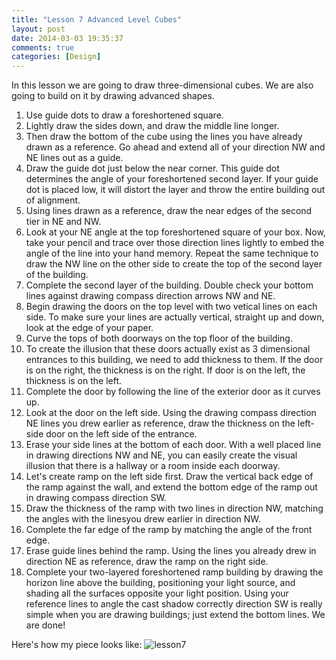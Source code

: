 ```yaml
---
title: "Lesson 7 Advanced Level Cubes"
layout: post
date: 2014-03-03 19:35:37
comments: true
categories: [Design]
---
```


In this lesson we are going to draw three-dimensional cubes. We are also going to build on it by drawing advanced shapes.

1. Use guide dots to draw a foreshortened square.
2. Lightly draw the sides down, and draw the middle line longer.
3. Then draw the bottom of the cube using the lines you have already drawn as a reference. Go ahead and extend all of your direction NW and NE lines out as a guide.
4. Draw the guide dot just below the near corner. This guide dot determines the angle of your foreshortened second layer. If your guide dot is placed low, it will distort the layer and throw the entire building out of alignment.
5. Using lines drawn as a reference, draw the near edges of the second tier in NE and NW. 
6. Look at your NE angle at the top foreshortened square of your box. Now, take your pencil and trace over those direction lines lightly to embed the angle of the line into your hand memory. Repeat the same technique to draw the NW line on the other side to create the top of the second layer of the building.
7. Complete the second layer of the building. Double check your bottom lines against drawing compass direction arrows NW and NE.
8. Begin drawing the doors on the top level with two vetical lines on each side. To make sure your lines are actually vertical, straight up and down, look at the edge of your paper.
9. Curve the tops of both doorways on the top floor of the building.
10. To create the illusion that these doors actually exist as 3 dimensional entrances to this building, we need to add thickness to them. If the door is on the right, the thickness is on the right. If door is on the left, the thickness is on the left.
11. Complete the door by following the line of the exterior door as it curves up.
12. Look at the door on the left side. Using the drawing compass direction NE lines you drew earlier as reference, draw the thickness on the left-side door on the left side of the entrance.
13. Erase your side lines at the bottom of each door. With a well placed line in drawing directions NW and NE, you can easily create the visual illusion that there is a hallway or a room inside each doorway.
14. Let's create ramp on the left side first. Draw the vertical back edge of the ramp against the wall, and extend the bottom edge of the ramp out in drawing compass direction SW. 
15. Draw the thickness of the ramp with two lines in direction NW, matching the angles with the linesyou drew earlier in direction NW.
16. Complete the far edge of the ramp by matching the angle of the front edge.
17. Erase guide lines behind the ramp. Using the lines you already drew in direction NE as reference, draw the ramp on the right side.
18. Complete your two-layered foreshortened ramp building by drawing the horizon line above the building, positioning your light source, and shading all the surfaces opposite your light position. Using your reference lines to angle the cast shadow correctly direction SW is really simple when you are drawing buildings; just extend the bottom lines. We are done!

Here's how my piece looks like:
![lesson7](http://i1113.photobucket.com/albums/k508/houguochen/Mobile%20Uploads/6C580A37-C2F4-4F72-B97D-CB89CABA6BBC.jpg) 
